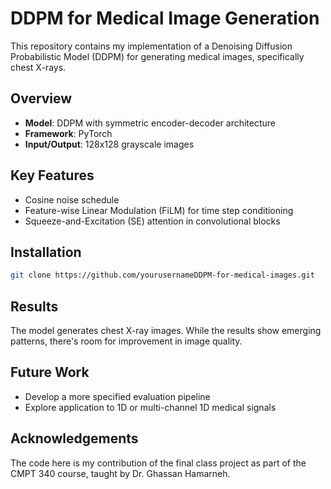 # DDPM for Medical Image Generation

This repository contains my implementation of a Denoising Diffusion Probabilistic Model (DDPM) for generating medical images, specifically chest X-rays.

## Overview

- **Model**: DDPM with symmetric encoder-decoder architecture
- **Framework**: PyTorch
- **Input/Output**: 128x128 grayscale images

## Key Features

- Cosine noise schedule
- Feature-wise Linear Modulation (FiLM) for time step conditioning
- Squeeze-and-Excitation (SE) attention in convolutional blocks

## Installation

```bash
git clone https://github.com/yourusernameDDPM-for-medical-images.git
```

## Results

The model generates chest X-ray images. While the results show emerging patterns, there's room for improvement in image quality.

## Future Work

- Develop a more specified evaluation pipeline
- Explore application to 1D or multi-channel 1D medical signals

## Acknowledgements

The code here is my contribution of the final class project as part of the CMPT 340 course, taught by Dr. Ghassan Hamarneh.
